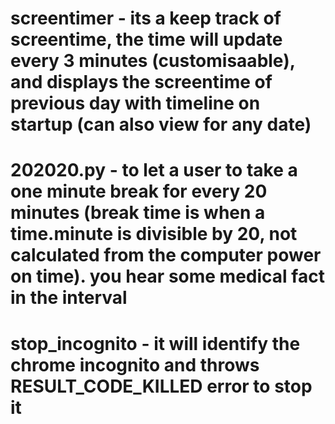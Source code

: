 # screentimer - its a keep track of screentime, the time will update every 3 minutes (customisaable), and displays the screentime of previous day with timeline on startup (can also view for any date)
# 202020.py - to let a user to take a one minute break for every 20 minutes (break time is when a time.minute is divisible by 20, not calculated from the computer power on time). you hear some medical fact in the interval
# stop_incognito - it will identify the chrome incognito and throws RESULT_CODE_KILLED error to stop it
